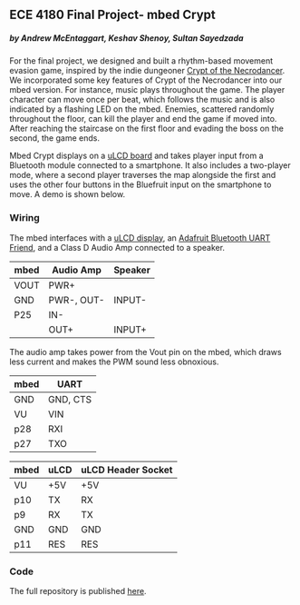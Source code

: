## ECE 4180 Final Project- mbed Crypt
##### by Andrew McEntaggart, Keshav Shenoy, Sultan Sayedzada

For the final project, we designed and built a rhythm-based movement evasion game, inspired by the indie dungeoner [Crypt of the Necrodancer](https://store.steampowered.com/app/247080/Crypt_of_the_NecroDancer/). We incorporated some key features of Crypt of the Necrodancer into our mbed version. For instance, music plays throughout the game. The player character can move once per beat, which follows the music and is also indicated by a flashing LED on the mbed. Enemies, scattered randomly throughout the floor, can kill the player and end the game if moved into. After reaching the staircase on the first floor and evading the boss on the second, the game ends.

Mbed Crypt displays on a [uLCD board](https://os.mbed.com/users/4180_1/notebook/ulcd-144-g2-128-by-128-color-lcd/) and takes player input from a Bluetooth module connected to a smartphone. It also includes a two-player mode, where a second player traverses the map alongside the first and uses the other four buttons in the Bluefruit input on the smartphone to move. A demo is shown below.



### Wiring

The mbed interfaces with a [uLCD display](https://os.mbed.com/users/4180_1/notebook/ulcd-144-g2-128-by-128-color-lcd/), an [Adafruit Bluetooth UART Friend](https://os.mbed.com/users/4180_1/notebook/adafruit-bluefruit-le-uart-friend---bluetooth-low-/), and a Class D Audio Amp connected to a speaker.

mbed | Audio Amp | Speaker
--- | --- | ---
VOUT | PWR+ | 
GND | PWR-, OUT- | INPUT-
P25 | IN- | 
| | OUT+ | INPUT+

The audio amp takes power from the Vout pin on the mbed, which draws less current and makes the PWM sound less obnoxious.

mbed | UART
--- | ---
GND | GND, CTS
VU | VIN
p28 | RXI
p27 | TXO

mbed | uLCD | uLCD Header Socket
--- | --- | ---
VU | +5V | +5V
p10 | TX | RX
p9 | RX | TX
GND | GND | GND
p11 | RES | RES

### Code

The full repository is published [here](https://os.mbed.com/users/amcentag/code/crypt_mbed/).
